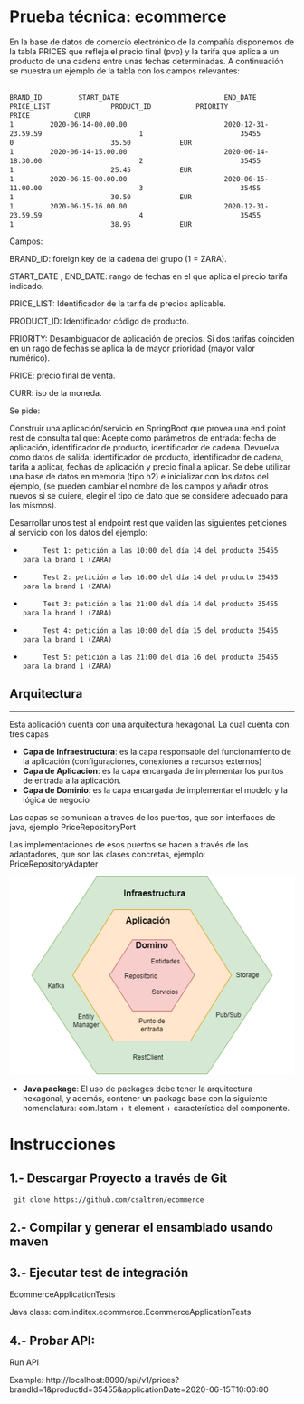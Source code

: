# Prueba técnica: ecommerce

En la base de datos de comercio electrónico de la compañía disponemos de la tabla PRICES que refleja el precio final (pvp) y la tarifa que aplica a un producto de una cadena entre unas fechas determinadas. A continuación se muestra un ejemplo de la tabla con los campos relevantes:

```PRICES

BRAND_ID         START_DATE                          END_DATE                                   PRICE_LIST               PRODUCT_ID           PRIORITY                 PRICE           CURR
1         2020-06-14-00.00.00                        2020-12-31-23.59.59                        1                        35455                0                        35.50            EUR
1         2020-06-14-15.00.00                        2020-06-14-18.30.00                        2                        35455                1                        25.45            EUR
1         2020-06-15-00.00.00                        2020-06-15-11.00.00                        3                        35455                1                        30.50            EUR
1         2020-06-15-16.00.00                        2020-12-31-23.59.59                        4                        35455                1                        38.95            EUR
```
 

Campos: 

BRAND_ID: foreign key de la cadena del grupo (1 = ZARA).

START_DATE , END_DATE: rango de fechas en el que aplica el precio tarifa indicado.

PRICE_LIST: Identificador de la tarifa de precios aplicable.

PRODUCT_ID: Identificador código de producto.

PRIORITY: Desambiguador de aplicación de precios. Si dos tarifas coinciden en un rago de fechas se aplica la de mayor prioridad (mayor valor numérico).

PRICE: precio final de venta.

CURR: iso de la moneda.

Se pide:

Construir una aplicación/servicio en SpringBoot que provea una end point rest de consulta  tal que:
Acepte como parámetros de entrada: fecha de aplicación, identificador de producto, identificador de cadena.
Devuelva como datos de salida: identificador de producto, identificador de cadena, tarifa a aplicar, fechas de aplicación y precio final a aplicar.
Se debe utilizar una base de datos en memoria (tipo h2) e inicializar con los datos del ejemplo, (se pueden cambiar el nombre de los campos y añadir otros nuevos si se quiere, elegir el tipo de dato que se considere adecuado para los mismos).

Desarrollar unos test al endpoint rest que  validen las siguientes peticiones al servicio con los datos del ejemplo:
-          Test 1: petición a las 10:00 del día 14 del producto 35455   para la brand 1 (ZARA)
-          Test 2: petición a las 16:00 del día 14 del producto 35455   para la brand 1 (ZARA)
-          Test 3: petición a las 21:00 del día 14 del producto 35455   para la brand 1 (ZARA)
-          Test 4: petición a las 10:00 del día 15 del producto 35455   para la brand 1 (ZARA)
-          Test 5: petición a las 21:00 del día 16 del producto 35455   para la brand 1 (ZARA)


## Arquitectura

---
Esta aplicación cuenta con una arquitectura hexagonal. La cual cuenta con tres capas
- **Capa de Infraestructura**: es la capa responsable del funcionamiento de la aplicación (configuraciones, conexiones a recursos externos)
- **Capa de Aplicacion**: es la capa encargada de implementar los puntos de entrada a la aplicación.
- **Capa de Dominio**: es la capa encargada de implementar el modelo y la lógica de negocio


Las capas se comunican a traves de los puertos, que son interfaces de java, ejemplo PriceRepositoryPort

Las implementaciones de esos puertos se hacen a través de los adaptadores, que son las clases concretas, ejemplo: PriceRepositoryAdapter

![Diagrama.png](doc%2FDiagrama.png)

- **Java package**: El uso de packages debe tener la arquitectura hexagonal, y además, contener un package base con la siguiente nomenclatura: com.latam + it element + característica del componente.

# Instrucciones

## 1.- Descargar Proyecto a través de Git

	 git clone https://github.com/csaltron/ecommerce
	 
## 2.- Compilar y generar el ensamblado usando maven
	

	   
## 3.- Ejecutar test de integración
EcommerceApplicationTests

Java class: com.inditex.ecommerce.EcommerceApplicationTests


## 4.- Probar API:
Run API

Example: http://localhost:8090/api/v1/prices?brandId=1&productId=35455&applicationDate=2020-06-15T10:00:00

	